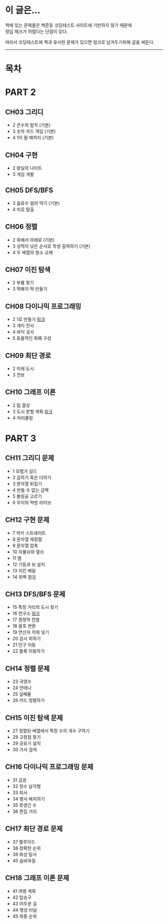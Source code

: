 # 이 글은...

책에 있는 문제들은 백준등 코딩테스트 사이트에 기반하지 않기 때문에  
정답 체크가 어렵다는 단점이 있다.  
  
따라서 코딩테스트에 책과 유사한 문제가 있으면 링크로 남겨두기위해 글을 써둔다.  
  
--- 

# 목차  

# PART 2
## CH03 그리디
- 2 큰수의 법칙 (기본)
- 3 숫자 카드 게임 (기본)
- 4 1이 될 때까지 (기본)

## CH04 구현
- 2 왕실의 나이트 
- 3 게임 개발

## CH05 DFS/BFS
- 3 음료수 얼려 먹기 (기본)
- 4 미로 탈출

## CH06 정렬
- 2 위에서 아래로 (기본)
- 3 성적이 낮은 순서로 학생 출력하기 (기본)
- 4 두 배열의 원소 교체

## CH07 이진 탐색
- 2 부품 찾기   
- 3 떡볶이 떡 만들기  

## CH08 다이나믹 프로그래밍
- 2 1로 만들기 [링크](https://www.acmicpc.net/problem/1463)  
- 3 개미 전사 
- 4 바닥 공사
- 5 효율적인 화폐 구성

## CH09 최단 경로
- 2 미래 도시
- 3 전보

## CH10 그래프 이론
- 2 팀 결성
- 3 도시 분할 계획 [링크](https://www.acmicpc.net/problem/1647) 
- 4 커리큘럼  

# PART 3
## CH11 그리디 문제
- 1 모험가 길드
- 2 곱하기 혹은 더하기
- 3 문자열 뒤집기
- 4 만들 수 없는 금액
- 5 볼링공 고르기
- 6 무지의 먹방 라이브

## CH12 구현 문제
- 7 럭키 스트레이트
- 8 문자열 재정렬
- 9 문자열 압축
- 10 자물쇠와 열쇠
- 11 뱀
- 12 기둥과 보 설치
- 13 치킨 배달
- 14 외벽 점검

## CH13 DFS/BFS 문제
- 15 특정 거리의 도시 찾기
- 16 연구소 [링크](https://www.acmicpc.net/problem/14502)
- 17 경쟁적 전염
- 18 괄호 변환
- 19 연산자 끼워 넣기
- 20 감시 피하기
- 21 인구 이동
- 22 블록 이동하기

## CH14 정렬 문제
- 23 국영수
- 24 안테나
- 25 실패율
- 26 카드 정렬하기

## CH15 이진 탐색 문제
- 27 정렬된 배열에서 특정 수의 개수 구하기
- 28 고정점 찾기
- 29 공유기 설치
- 30 가사 검색  

## CH16 다이나믹 프로그래밍 문제
- 31 금광
- 32 정수 삼각형
- 33 퇴사
- 34 병사 배치하기
- 35 못생긴 수
- 36 편집 거리

## CH17 최단 경로 문제
- 37 플루이드
- 38 정확한 순위
- 39 화성 탐사
- 40 숨바꼭질

## CH18 그래프 이론 문제
- 41 여행 계획
- 42 탑승구
- 43 어두운 길
- 44 행성 터널
- 45 최종 순위
